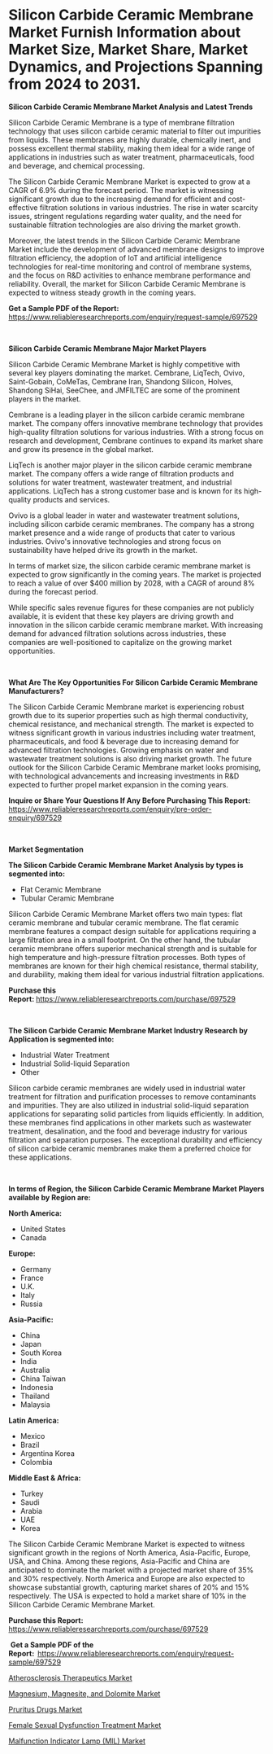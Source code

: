 <p><h1>Silicon Carbide Ceramic Membrane Market Furnish Information about Market Size, Market Share, Market Dynamics, and Projections Spanning from 2024 to 2031.</h1></p><p><strong>Silicon Carbide Ceramic Membrane Market Analysis and Latest Trends</strong></p>
<p><p>Silicon Carbide Ceramic Membrane is a type of membrane filtration technology that uses silicon carbide ceramic material to filter out impurities from liquids. These membranes are highly durable, chemically inert, and possess excellent thermal stability, making them ideal for a wide range of applications in industries such as water treatment, pharmaceuticals, food and beverage, and chemical processing.</p><p>The Silicon Carbide Ceramic Membrane Market is expected to grow at a CAGR of 6.9% during the forecast period. The market is witnessing significant growth due to the increasing demand for efficient and cost-effective filtration solutions in various industries. The rise in water scarcity issues, stringent regulations regarding water quality, and the need for sustainable filtration technologies are also driving the market growth.</p><p>Moreover, the latest trends in the Silicon Carbide Ceramic Membrane Market include the development of advanced membrane designs to improve filtration efficiency, the adoption of IoT and artificial intelligence technologies for real-time monitoring and control of membrane systems, and the focus on R&D activities to enhance membrane performance and reliability. Overall, the market for Silicon Carbide Ceramic Membrane is expected to witness steady growth in the coming years.</p></p>
<p><strong>Get a Sample PDF of the Report:&nbsp;</strong> <a href="https://www.reliableresearchreports.com/enquiry/request-sample/697529">https://www.reliableresearchreports.com/enquiry/request-sample/697529</a></p>
<p>&nbsp;</p>
<p><strong>Silicon Carbide Ceramic Membrane Major Market Players</strong></p>
<p><p>Silicon Carbide Ceramic Membrane Market is highly competitive with several key players dominating the market. Cembrane, LiqTech, Ovivo, Saint-Gobain, CoMeTas, Cembrane Iran, Shandong Silicon, Holves, Shandong SiHai, SeeChee, and JMFILTEC are some of the prominent players in the market.</p><p>Cembrane is a leading player in the silicon carbide ceramic membrane market. The company offers innovative membrane technology that provides high-quality filtration solutions for various industries. With a strong focus on research and development, Cembrane continues to expand its market share and grow its presence in the global market.</p><p>LiqTech is another major player in the silicon carbide ceramic membrane market. The company offers a wide range of filtration products and solutions for water treatment, wastewater treatment, and industrial applications. LiqTech has a strong customer base and is known for its high-quality products and services.</p><p>Ovivo is a global leader in water and wastewater treatment solutions, including silicon carbide ceramic membranes. The company has a strong market presence and a wide range of products that cater to various industries. Ovivo's innovative technologies and strong focus on sustainability have helped drive its growth in the market.</p><p>In terms of market size, the silicon carbide ceramic membrane market is expected to grow significantly in the coming years. The market is projected to reach a value of over $400 million by 2028, with a CAGR of around 8% during the forecast period.</p><p>While specific sales revenue figures for these companies are not publicly available, it is evident that these key players are driving growth and innovation in the silicon carbide ceramic membrane market. With increasing demand for advanced filtration solutions across industries, these companies are well-positioned to capitalize on the growing market opportunities.</p></p>
<p>&nbsp;</p>
<p><strong>What Are The Key Opportunities For Silicon Carbide Ceramic Membrane Manufacturers?</strong></p>
<p><p>The Silicon Carbide Ceramic Membrane market is experiencing robust growth due to its superior properties such as high thermal conductivity, chemical resistance, and mechanical strength. The market is expected to witness significant growth in various industries including water treatment, pharmaceuticals, and food & beverage due to increasing demand for advanced filtration technologies. Growing emphasis on water and wastewater treatment solutions is also driving market growth. The future outlook for the Silicon Carbide Ceramic Membrane market looks promising, with technological advancements and increasing investments in R&D expected to further propel market expansion in the coming years.</p></p>
<p><strong>Inquire or Share Your Questions If Any Before Purchasing This Report:</strong> <a href="https://www.reliableresearchreports.com/enquiry/pre-order-enquiry/697529">https://www.reliableresearchreports.com/enquiry/pre-order-enquiry/697529</a></p>
<p>&nbsp;</p>
<p><strong>Market Segmentation</strong></p>
<p><strong>The Silicon Carbide Ceramic Membrane Market Analysis by types is segmented into:</strong></p>
<p><ul><li>Flat Ceramic Membrane</li><li>Tubular Ceramic Membrane</li></ul></p>
<p><p>Silicon Carbide Ceramic Membrane Market offers two main types: flat ceramic membrane and tubular ceramic membrane. The flat ceramic membrane features a compact design suitable for applications requiring a large filtration area in a small footprint. On the other hand, the tubular ceramic membrane offers superior mechanical strength and is suitable for high temperature and high-pressure filtration processes. Both types of membranes are known for their high chemical resistance, thermal stability, and durability, making them ideal for various industrial filtration applications.</p></p>
<p><strong>Purchase this Report:&nbsp;</strong><a href="https://www.reliableresearchreports.com/purchase/697529">https://www.reliableresearchreports.com/purchase/697529</a></p>
<p>&nbsp;</p>
<p><strong>The Silicon Carbide Ceramic Membrane Market Industry Research by Application is segmented into:</strong></p>
<p><ul><li>Industrial Water Treatment</li><li>Industrial Solid-liquid Separation</li><li>Other</li></ul></p>
<p><p>Silicon carbide ceramic membranes are widely used in industrial water treatment for filtration and purification processes to remove contaminants and impurities. They are also utilized in industrial solid-liquid separation applications for separating solid particles from liquids efficiently. In addition, these membranes find applications in other markets such as wastewater treatment, desalination, and the food and beverage industry for various filtration and separation purposes. The exceptional durability and efficiency of silicon carbide ceramic membranes make them a preferred choice for these applications.</p></p>
<p>&nbsp;</p>
<p><strong>In terms of Region, the Silicon Carbide Ceramic Membrane Market Players available by Region are:</strong></p>
<p>
    <p> <strong> North America: </strong>
        <ul>
            <li>United States</li>
            <li>Canada</li>
        </ul>
        </p> 
    <p> <strong> Europe: </strong>
        <ul>
            <li>Germany</li>
            <li>France</li>
            <li>U.K.</li>
            <li>Italy</li>
            <li>Russia</li>
        </ul>
        </p> 
    <p> <strong> Asia-Pacific: </strong>
        <ul>
            <li>China</li>
            <li>Japan</li>
            <li>South Korea</li>
            <li>India</li>
            <li>Australia</li>
            <li>China Taiwan</li>
            <li>Indonesia</li>
            <li>Thailand</li>
            <li>Malaysia</li>
        </ul>
        </p> 
    <p> <strong> Latin America: </strong>
        <ul>
            <li>Mexico</li>
            <li>Brazil</li>
            <li>Argentina Korea</li>
            <li>Colombia</li>
        </ul>
        </p> 
    <p> <strong> Middle East & Africa: </strong>
        <ul>
            <li>Turkey</li>
            <li>Saudi</li>
            <li>Arabia</li>
            <li>UAE</li>
            <li>Korea</li>
        </ul>
    </p>
    </p>
<p><p>The Silicon Carbide Ceramic Membrane Market is expected to witness significant growth in the regions of North America, Asia-Pacific, Europe, USA, and China. Among these regions, Asia-Pacific and China are anticipated to dominate the market with a projected market share of 35% and 30% respectively. North America and Europe are also expected to showcase substantial growth, capturing market shares of 20% and 15% respectively. The USA is expected to hold a market share of 10% in the Silicon Carbide Ceramic Membrane Market.</p></p>
<p><strong>Purchase this Report: </strong><a href="https://www.reliableresearchreports.com/purchase/697529">https://www.reliableresearchreports.com/purchase/697529</a></p>
<p>&nbsp;<strong>Get a Sample PDF of the Report:&nbsp;&nbsp;</strong><a href="https://www.reliableresearchreports.com/enquiry/request-sample/697529">https://www.reliableresearchreports.com/enquiry/request-sample/697529</a></p>
<p><strong></strong></p>
<p><p><a href="https://medium.com/@arelystamm545/atherosclerosis-therapeutics-market-analysis-and-sze-forecasted-for-period-from-2024-to-2031-1628bc762db7">Atherosclerosis Therapeutics Market</a></p><p><a href="https://github.com/ChiragRP21/Market-Research-Report-List-3/blob/main/magnesium-magnesite-and-dolomite-market.md">Magnesium, Magnesite, and Dolomite Market</a></p><p><a href="https://medium.com/@arelystamm545/pruritus-drugs-market-insights-into-market-cagr-market-trends-and-growth-strategies-d906c8573538">Pruritus Drugs Market</a></p><p><a href="https://medium.com/@arelystamm545/female-sexual-dysfunction-treatment-market-insights-into-market-cagr-market-trends-and-growth-dd1a1ed3c518">Female Sexual Dysfunction Treatment Market</a></p><p><a href="https://github.com/Airanohannonzb68e5pb53oc1/Market-Research-Report-List-1/blob/main/malfunction-indicator-lamp-mil-market.md">Malfunction Indicator Lamp (MIL) Market</a></p></p>